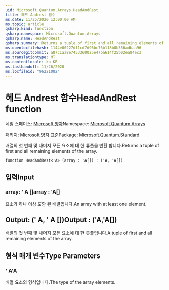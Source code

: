 ```yaml
---
uid: Microsoft.Quantum.Arrays.HeadAndRest
title: 헤드 Andrest 함수
ms.date: 11/25/2020 12:00:00 AM
ms.topic: article
qsharp.kind: function
qsharp.namespace: Microsoft.Quantum.Arrays
qsharp.name: HeadAndRest
qsharp.summary: Returns a tuple of first and all remaining elements of the array.
ms.openlocfilehash: 1144e00227df1cd7d96bc76b118b0b556adbaa96
ms.sourcegitcommit: a87c1aa8e7453360025e47ba614f25b02ea84ec3
ms.translationtype: MT
ms.contentlocale: ko-KR
ms.lasthandoff: 11/26/2020
ms.locfileid: "96221082"
---
```

# <a name="headandrest-function"></a><span data-ttu-id="294a9-102">헤드 Andrest 함수</span><span class="sxs-lookup"><span data-stu-id="294a9-102">HeadAndRest function</span></span>

<span data-ttu-id="294a9-103">네임 스페이스: [Microsoft 양자](xref:Microsoft.Quantum.Arrays)</span><span class="sxs-lookup"><span data-stu-id="294a9-103">Namespace: [Microsoft.Quantum.Arrays](xref:Microsoft.Quantum.Arrays)</span></span>

<span data-ttu-id="294a9-104">패키지: [Microsoft 양자 표준](https://nuget.org/packages/Microsoft.Quantum.Standard)</span><span class="sxs-lookup"><span data-stu-id="294a9-104">Package: [Microsoft.Quantum.Standard](https://nuget.org/packages/Microsoft.Quantum.Standard)</span></span>


<span data-ttu-id="294a9-105">배열의 첫 번째 및 나머지 모든 요소에 대 한 튜플을 반환 합니다.</span><span class="sxs-lookup"><span data-stu-id="294a9-105">Returns a tuple of first and all remaining elements of the array.</span></span>

```qsharp
function HeadAndRest<'A> (array : 'A[]) : ('A, 'A[])
```


## <a name="input"></a><span data-ttu-id="294a9-106">입력</span><span class="sxs-lookup"><span data-stu-id="294a9-106">Input</span></span>

### <a name="array--a"></a><span data-ttu-id="294a9-107">array: ' A []</span><span class="sxs-lookup"><span data-stu-id="294a9-107">array : 'A[]</span></span>

<span data-ttu-id="294a9-108">요소가 하나 이상 포함 된 배열입니다.</span><span class="sxs-lookup"><span data-stu-id="294a9-108">An array with at least one element.</span></span>



## <a name="output--aa"></a><span data-ttu-id="294a9-109">Output: (' A, ' A [])</span><span class="sxs-lookup"><span data-stu-id="294a9-109">Output : ('A,'A[])</span></span>

<span data-ttu-id="294a9-110">배열의 첫 번째 및 나머지 모든 요소에 대 한 튜플입니다.</span><span class="sxs-lookup"><span data-stu-id="294a9-110">A tuple of first and all remaining elements of the array.</span></span>

## <a name="type-parameters"></a><span data-ttu-id="294a9-111">형식 매개 변수</span><span class="sxs-lookup"><span data-stu-id="294a9-111">Type Parameters</span></span>

### <a name="a"></a><span data-ttu-id="294a9-112">' A</span><span class="sxs-lookup"><span data-stu-id="294a9-112">'A</span></span>

<span data-ttu-id="294a9-113">배열 요소의 형식입니다.</span><span class="sxs-lookup"><span data-stu-id="294a9-113">The type of the array elements.</span></span>